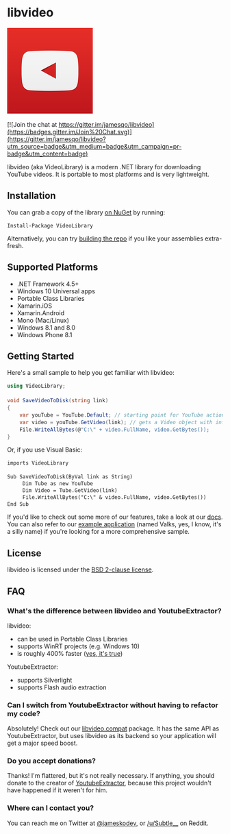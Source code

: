 # libvideo

![icon](icons/icon_200.png)

[![Join the chat at https://gitter.im/jamesqo/libvideo](https://badges.gitter.im/Join%20Chat.svg)](https://gitter.im/jamesqo/libvideo?utm_source=badge&utm_medium=badge&utm_campaign=pr-badge&utm_content=badge)

libvideo (aka VideoLibrary) is a modern .NET library for downloading YouTube videos. It is portable to most platforms and is very lightweight.

## Installation

You can grab a copy of the library [on NuGet](https://www.nuget.org/packages/VideoLibrary) by running:

    Install-Package VideoLibrary

Alternatively, you can try [building the repo](docs/building.md) if you like your assemblies extra-fresh.

## Supported Platforms

- .NET Framework 4.5+
- Windows 10 Universal apps
- Portable Class Libraries
- Xamarin.iOS
- Xamarin.Android
- Mono (Mac/Linux)
- Windows 8.1 and 8.0
- Windows Phone 8.1

## Getting Started

Here's a small sample to help you get familiar with libvideo:

```csharp
using VideoLibrary;

void SaveVideoToDisk(string link)
{
    var youTube = YouTube.Default; // starting point for YouTube actions
    var video = youTube.GetVideo(link); // gets a Video object with info about the video
    File.WriteAllBytes(@"C:\" + video.FullName, video.GetBytes());
}
```

Or, if you use Visual Basic:

```vbnet
imports VideoLibrary

Sub SaveVideoToDisk(ByVal link as String)
     Dim Tube as new YouTube
     Dim Video = Tube.GetVideo(link)
     File.WriteAllBytes("C:\" & video.FullName, video.GetBytes())
End Sub
```

If you'd like to check out some more of our features, take a look at our [docs](docs/README.md). You can also refer to our [example application](samples/Valks/Valks/Program.cs) (named Valks, yes, I know, it's a silly name) if you're looking for a more comprehensive sample.

## License

libvideo is licensed under the [BSD 2-clause license](bsd.license).

## FAQ

### What's the difference between libvideo and YoutubeExtractor?

libvideo:

- can be used in Portable Class Libraries
- supports WinRT projects (e.g. Windows 10)
- is roughly 400% faster ([yes, it's true](tests/Speed.Test/Speed.Test/Program.cs))

YoutubeExtractor:

- supports Silverlight
- supports Flash audio extraction

### Can I switch from YoutubeExtractor without having to refactor my code?

Absolutely! Check out our [libvideo.compat](https://www.nuget.org/packages/VideoLibrary.Compat/) package. It has the same API as YoutubeExtractor, but uses libvideo as its backend so your application will get a major speed boost.

### Do you accept donations?

Thanks! I'm flattered, but it's not really necessary. If anything, you should donate to the creator of [YoutubeExtractor](https://www.paypal.com/cgi-bin/webscr?cmd=_donations&business=daume%2edennis%40gmail%2ecom&lc=US&item_name=YoutubeExtractor&no_note=0&currency_code=USD&bn=PP%2dDonationsBF%3abtn_donate_LG%2egif%3aNonHostedGuest), because this project wouldn't have happened if it weren't for him.

### Where can I contact you?

You can reach me on Twitter at [@jameskodev](https://twitter.com/jameskodev), or [/u/Subtle__](https://www.reddit.com/user/Subtle__/) on Reddit.
